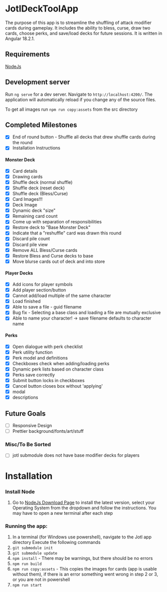 # JotlDeckToolApp
The purpose of this app is to streamline the shuffling of attack modifier cards during gameplay. It includes the ability to bless, curse, draw two cards, choose perks, and save/load decks for future sessions. It is written in Angular 18.2.1.

## Requirements
[NodeJs](https://nodejs.org/en)

## Development server
Run `ng serve` for a dev server. Navigate to `http://localhost:4200/`. The application will automatically reload if you change any of the source files.

To get all images run `npm run copy:assets` from the src directory

## Completed Milestones
- [x] End of round button - Shuffle all decks that drew shuffle cards during the round
- [x] Installation Instructions

#### Monster Deck
- [x] Card details
- [x] Drawing cards
- [x] Shuffle deck (normal shuffle)
- [x] Shuffle deck (reset deck)
- [x] Shuffle deck (Bless/Curse)
- [x] Card Images!!!
- [x] Deck Image
- [x] Dynamic deck "size"
- [x] Remaining card count
- [x] Come up with separation of responsibilities
- [x] Restore deck to "Base Monster Deck"
- [x] Indicate that a "reshuffle" card was drawn this round
- [x] Discard pile count
- [x] Discard pile view
- [x] Remove ALL Bless/Curse cards
- [x] Restore Bless and Curse decks to base
- [x] Move blurse cards out of deck and into store
#### Player Decks
- [x] Add icons for player symbols
- [x] Add player section/button
- [x] Cannot add/load multiple of the same character
- [x] Load finished
- [x] Able to save a file - guid filename
- [x] Bug fix - Selecting a base class and loading a file are mutually exclusive
- [x] Able to name your character! -> save filename defaults to character name
#### Perks
- [x] Open dialogue with perk checklist
- [x] Perk utility function
- [x] Perk model and definitions
- [x] Checkboxes check when adding/loading perks
- [x] Dynamic perk lists based on character class
- [x] Perks save correctly
- [x] Submit button locks in checkboxes
- [x] Cancel button closes box without 'applying'
- [x] modal
- [x] descriptions

## Future Goals
- [ ] Responsive Design
- [ ] Prettier background/fonts/art/stuff

### Misc/To Be Sorted
- [ ] jotl submodule does not have base modifier decks for players


# Installation

### Install Node
1. Go to [NodeJs Download Page](https://nodejs.org/en/download) to install the latest version, select your Operating System from the dropdown and follow the instructions. 
You may have to open a new terminal after each step

### Running the app:
1. In a terminal (for Windows use powershell), navigate to the Jotl app directory
Execute the following commands
2. `git submodule init`
3. `git submodule update`
4. `npm install` - There may be warnings, but there should be no errors
5. `npm run build`
6. `npm run copy:assets` - This copies the images for cards (app is usable without them), if there is an error something went wrong in step 2 or 3, or you are not in powershell
7. `npm run start`
